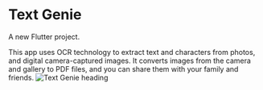 # Text Genie

A new Flutter project.

This app uses OCR technology to extract text and characters from photos, and digital camera-captured images. It converts images from the camera and gallery to PDF files, and you can share them with your family and friends.
![Text Genie heading](https://user-images.githubusercontent.com/84206249/208213401-c192ca0e-c5ea-42bd-b99a-a46a2158e71b.png)
